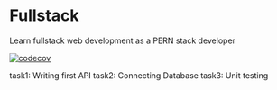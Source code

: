 # Fullstack
Learn fullstack web development as a PERN stack developer

[![codecov](https://codecov.io/gh/SirPhenom/Fullstack/branch/master/graph/badge.svg)](https://codecov.io/gh/SirPhenom/Fullstack)

task1: Writing first API
task2: Connecting Database
task3: Unit testing


